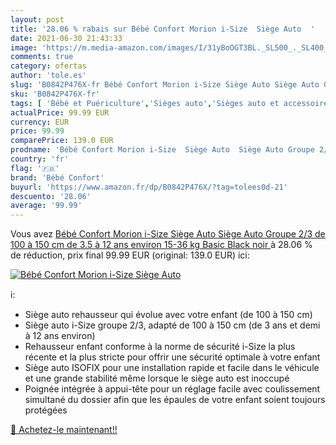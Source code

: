 ```yaml
---
layout: post
title: '28.06 % rabais sur Bébé Confort Morion i-Size  Siège Auto  '
date: 2021-06-30 21:43:33
image: 'https://m.media-amazon.com/images/I/31yBoOGT3BL._SL500_._SL400_.jpg'
comments: true
category: ofertas
author: 'tole.es'
slug: 'B0842P476X-fr Bébé Confort Morion i-Size Siège Auto Siège Auto Groupe...'
sku: 'B0842P476X-fr'
tags: [ 'Bébé et Puériculture','Sièges auto','Sièges auto et accessoires','bébé confort', ]
actualPrice: 99.99 EUR
currency: EUR
price: 99.99
comparePrice: 139.0 EUR
prodname: 'Bébé Confort Morion i-Size  Siège Auto  Siège Auto Groupe 2/3  de 100 à 150 cm  de 3.5 à 12 ans environ  15-36 kg  Basic Black  noir '
country: 'fr'
flag: '🇫🇷'
brand: 'Bébé Confort'
buyurl: 'https://www.amazon.fr/dp/B0842P476X/?tag=tolees0d-21'
descuento: '28.06'
average: '99.99'
---
```


Vous avez [Bébé Confort Morion i-Size  Siège Auto  Siège Auto Groupe 2/3  de 100 à 150 cm  de 3.5 à 12 ans environ  15-36 kg  Basic Black  noir ](https://www.amazon.fr/dp/B0842P476X/?tag=tolees0d-21)  à  28.06 % de réduction, prix final  99.99 EUR (original: 139.0 EUR) ici:

[![Bébé Confort Morion i-Size  Siège Auto  ](https://m.media-amazon.com/images/I/31yBoOGT3BL._SL500_._SL400_.jpg)](https://www.amazon.fr/dp/B0842P476X/?tag=tolees0d-21)

ℹ️:

- Siège auto rehausseur qui évolue avec votre enfant (de 100 à 150 cm)
- Siège auto i-Size groupe 2/3, adapté de 100 à 150 cm (de 3 ans et demi à 12 ans environ)
- Rehausseur enfant conforme à la norme de sécurité i-Size la plus récente et la plus stricte pour offrir une sécurité optimale à votre enfant
- Siège auto ISOFIX pour une installation rapide et facile dans le véhicule et une grande stabilité même lorsque le siège auto est inoccupé
- Poignée intégrée à appui-tête pour un réglage facile avec coulissement simultané du dossier afin que les épaules de votre enfant soient toujours protégées

[🛒 Achetez-le maintenant!!](https://www.amazon.fr/dp/B0842P476X/?tag=tolees0d-21)
